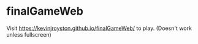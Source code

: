 # finalGameWeb

Visit https://kevinjroyston.github.io/finalGameWeb/ to play. (Doesn't work unless fullscreen)
